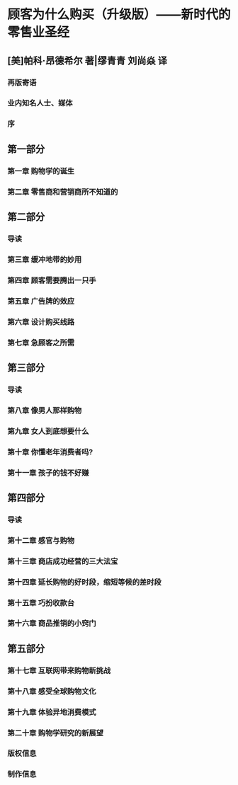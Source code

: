 # 顾客为什么购买（升级版）——新时代的零售业圣经

## [美]帕科·昂德希尔 著|缪青青 刘尚焱 译

### 再版寄语



### 业内知名人士、媒体



### 序



## 第一部分



### 第一章 购物学的诞生



### 第二章 零售商和营销商所不知道的



## 第二部分



### 导读



### 第三章 缓冲地带的妙用



### 第四章 顾客需要腾出一只手



### 第五章 广告牌的效应



### 第六章 设计购买线路



### 第七章 急顾客之所需



## 第三部分



### 导读



### 第八章 像男人那样购物



### 第九章 女人到底想要什么



### 第十章 你懂老年消费者吗?



### 第十一章 孩子的钱不好赚



## 第四部分



### 导读



### 第十二章 感官与购物



### 第十三章 商店成功经营的三大法宝



### 第十四章 延长购物的好时段，缩短等候的差时段



### 第十五章 巧扮收款台



### 第十六章 商品推销的小窍门



## 第五部分



### 第十七章 互联网带来购物新挑战



### 第十八章 感受全球购物文化



### 第十九章 体验异地消费模式



### 第二十章 购物学研究的新展望



### 版权信息



### 制作信息



